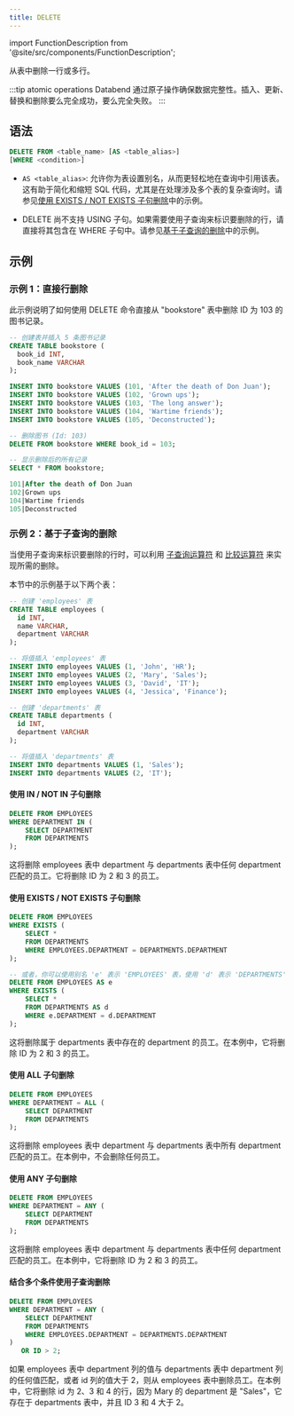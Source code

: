 ```yaml
---
title: DELETE
---
```


import FunctionDescription from '@site/src/components/FunctionDescription';

<FunctionDescription description="Introduced or updated: v1.2.174"/>

从表中删除一行或多行。

:::tip atomic operations
Databend 通过原子操作确保数据完整性。插入、更新、替换和删除要么完全成功，要么完全失败。
:::

## 语法

```sql
DELETE FROM <table_name> [AS <table_alias>] 
[WHERE <condition>]
```
- `AS <table_alias>`: 允许你为表设置别名，从而更轻松地在查询中引用该表。这有助于简化和缩短 SQL 代码，尤其是在处理涉及多个表的复杂查询时。请参见[使用 EXISTS / NOT EXISTS 子句删除](#deleting-with-subquery-using-exists--not-exists-clause)中的示例。

- DELETE 尚不支持 USING 子句。如果需要使用子查询来标识要删除的行，请直接将其包含在 WHERE 子句中。请参见[基于子查询的删除](#subquery-based-deletions)中的示例。

## 示例

### 示例 1：直接行删除

此示例说明了如何使用 DELETE 命令直接从 "bookstore" 表中删除 ID 为 103 的图书记录。

```sql
-- 创建表并插入 5 条图书记录
CREATE TABLE bookstore (
  book_id INT,
  book_name VARCHAR
);

INSERT INTO bookstore VALUES (101, 'After the death of Don Juan');
INSERT INTO bookstore VALUES (102, 'Grown ups');
INSERT INTO bookstore VALUES (103, 'The long answer');
INSERT INTO bookstore VALUES (104, 'Wartime friends');
INSERT INTO bookstore VALUES (105, 'Deconstructed');

-- 删除图书 (Id: 103)
DELETE FROM bookstore WHERE book_id = 103;

-- 显示删除后的所有记录
SELECT * FROM bookstore;

101|After the death of Don Juan
102|Grown ups
104|Wartime friends
105|Deconstructed
```

### 示例 2：基于子查询的删除

当使用子查询来标识要删除的行时，可以利用 [子查询运算符](../30-query-operators/subquery.md) 和 [比较运算符](../30-query-operators/comparison.md) 来实现所需的删除。

本节中的示例基于以下两个表：

```sql
-- 创建 'employees' 表
CREATE TABLE employees (
  id INT,
  name VARCHAR,
  department VARCHAR
);

-- 将值插入 'employees' 表
INSERT INTO employees VALUES (1, 'John', 'HR');
INSERT INTO employees VALUES (2, 'Mary', 'Sales');
INSERT INTO employees VALUES (3, 'David', 'IT');
INSERT INTO employees VALUES (4, 'Jessica', 'Finance');

-- 创建 'departments' 表
CREATE TABLE departments (
  id INT,
  department VARCHAR
);

-- 将值插入 'departments' 表
INSERT INTO departments VALUES (1, 'Sales');
INSERT INTO departments VALUES (2, 'IT');
```

#### 使用 IN / NOT IN 子句删除

```sql
DELETE FROM EMPLOYEES
WHERE DEPARTMENT IN (
    SELECT DEPARTMENT
    FROM DEPARTMENTS
);
```
这将删除 employees 表中 department 与 departments 表中任何 department 匹配的员工。它将删除 ID 为 2 和 3 的员工。

#### 使用 EXISTS / NOT EXISTS 子句删除

```sql
DELETE FROM EMPLOYEES
WHERE EXISTS (
    SELECT *
    FROM DEPARTMENTS
    WHERE EMPLOYEES.DEPARTMENT = DEPARTMENTS.DEPARTMENT
);

-- 或者，你可以使用别名 'e' 表示 'EMPLOYEES' 表，使用 'd' 表示 'DEPARTMENTS' 表，当他们的 department 匹配时删除员工。
DELETE FROM EMPLOYEES AS e
WHERE EXISTS (
    SELECT *
    FROM DEPARTMENTS AS d
    WHERE e.DEPARTMENT = d.DEPARTMENT
);
```
这将删除属于 departments 表中存在的 department 的员工。在本例中，它将删除 ID 为 2 和 3 的员工。

#### 使用 ALL 子句删除

```sql
DELETE FROM EMPLOYEES
WHERE DEPARTMENT = ALL (
    SELECT DEPARTMENT
    FROM DEPARTMENTS
);
```
这将删除 employees 表中 department 与 departments 表中所有 department 匹配的员工。在本例中，不会删除任何员工。

#### 使用 ANY 子句删除

```sql
DELETE FROM EMPLOYEES
WHERE DEPARTMENT = ANY (
    SELECT DEPARTMENT
    FROM DEPARTMENTS
);
```
这将删除 employees 表中 department 与 departments 表中任何 department 匹配的员工。在本例中，它将删除 ID 为 2 和 3 的员工。

#### 结合多个条件使用子查询删除

```sql
DELETE FROM EMPLOYEES
WHERE DEPARTMENT = ANY (
    SELECT DEPARTMENT
    FROM DEPARTMENTS
    WHERE EMPLOYEES.DEPARTMENT = DEPARTMENTS.DEPARTMENT
)
   OR ID > 2;
```

如果 employees 表中 department 列的值与 departments 表中 department 列的任何值匹配，或者 id 列的值大于 2，则从 employees 表中删除员工。在本例中，它将删除 id 为 2、3 和 4 的行，因为 Mary 的 department 是 "Sales"，它存在于 departments 表中，并且 ID 3 和 4 大于 2。
